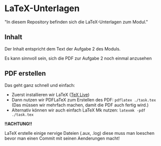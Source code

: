 # LaTeX-Unterlagen

"In diesem Repository befinden sich die LaTeX-Unterlagen zum Modul."

## Inhalt

Der Inhalt entspricht dem Text der Aufgabe 2 des Moduls.

Es kann sinnvoll sein, sich die PDF zur Aufgabe 2 noch einmal
anzusehen


## PDF erstellen

Das geht ganz schnell und einfach:

- Zuerst installieren wir LaTeX ([TeX Live](https://tug.org/texlive/))
- Dann nutzen wir PDFLaTeX zum Erstellen des PDF: `pdflatex ./task.tex` (Das müssen wir mehrfach machen, damit die PDF auch fertig wird.)
- Alternativ können wir auch einfach LaTeX Mk nutzen: `latexmk -pdf ./task.tex`

 
**!!ACHTUNG!!**

LaTeX erstelle einige nervige Dateien (.aux, .log) diese muss man loeschen bevor
man einen Commit mit seinen Aenderungen macht!
